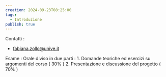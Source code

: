 ```yaml
---
creation: 2024-09-23T08:25:00
tags:
  - Introduzione
publish: true
---
```

Contatti : 
+ fabiana.zollo@unive.it

Esame :
	Orale diviso in due parti :
	1. Domande teoriche ed esercizi su argomenti del corso ( 30% ) 
	2. Presentazione e discussione del progetto ( 70% )

